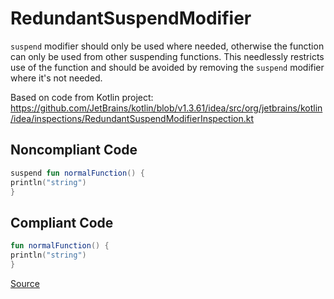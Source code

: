 # RedundantSuspendModifier

`suspend` modifier should only be used where needed, otherwise the function can only be used from other suspending
functions. This needlessly restricts use of the function and should be avoided by removing the `suspend` modifier
where it's not needed.

Based on code from Kotlin project:
https://github.com/JetBrains/kotlin/blob/v1.3.61/idea/src/org/jetbrains/kotlin/idea/inspections/RedundantSuspendModifierInspection.kt

## Noncompliant Code

```kotlin
suspend fun normalFunction() {
println("string")
}
```
## Compliant Code

```kotlin
fun normalFunction() {
println("string")
}
```

[Source](https://arturbosch.github.io/detekt/coroutines.html#redundantsuspendmodifier)
